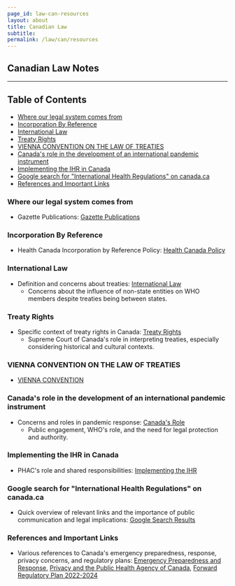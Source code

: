 ```yaml
---
page_id: law-can-resources
layout: about
title: Canadian Law
subtitle:
permalink: /law/can/resources
---
```


## Canadian Law Notes

---
## Table of Contents
<!-- #region -->

  - [Where our legal system comes from](#where-our-legal-system-comes-from)
  - [Incorporation By Reference](#incorporation-by-reference)
  - [International Law](#international-law)
  - [Treaty Rights](#treaty-rights)
  - [VIENNA CONVENTION ON THE LAW OF TREATIES](#vienna-convention-on-the-law-of-treaties)
  - [Canada's role in the development of an international pandemic instrument](#canadas-role-in-the-development-of-an-international-pandemic-instrument)
  - [Implementing the IHR in Canada](#implementing-the-ihr-in-canada)
  - [Google search for "International Health Regulations" on canada.ca](#google-search-for-international-health-regulations-on-canada.ca)
  - [References and Important Links](#references-and-important-links)
<!-- #endregion -->

### Where our legal system comes from

- Gazette Publications: [Gazette Publications](https://canadagazette.gc.ca/rp-pr/publications-eng.html)

### Incorporation By Reference
- Health Canada Incorporation by Reference Policy: [Health Canada Policy](https://www.canada.ca/en/health-canada/corporate/about-health-canada/legislation-guidelines/acts-regulations/incorporation-reference-policy.html)

### International Law
- Definition and concerns about treaties: [International Law](https://www.justice.gc.ca/eng/abt-apd/icg-gci/ihrl-didp/def.html)
  - Concerns about the influence of non-state entities on WHO members despite treaties being between states.

### Treaty Rights
- Specific context of treaty rights in Canada: [Treaty Rights](https://www.constitutionalstudies.ca/2021/09/treaty-rights-2/)
  - Supreme Court of Canada's role in interpreting treaties, especially considering historical and cultural contexts.

### VIENNA CONVENTION ON THE LAW OF TREATIES
- [VIENNA CONVENTION](https://www.treaty-accord.gc.ca/text-texte.aspx?id=104068)

### Canada's role in the development of an international pandemic instrument
- Concerns and roles in pandemic response: [Canada's Role](https://www.canada.ca/en/public-health/services/emergency-preparedness-response/canada-role-international-pandemic-instrument.html)
  - Public engagement, WHO's role, and the need for legal protection and authority.

### Implementing the IHR in Canada
- PHAC's role and shared responsibilities: [Implementing the IHR](https://www.canada.ca/en/public-health/services/emergency-preparedness-response/international-health-regulations.html)

### Google search for "International Health Regulations" on canada.ca
- Quick overview of relevant links and the importance of public communication and legal implications: [Google Search Results](https://www.google.com/search?q=site%3Acanada.ca+%22International+Health+Regulations%22)

### References and Important Links
- Various references to Canada's emergency preparedness, response, privacy concerns, and regulatory plans: [Emergency Preparedness and Response](https://www.canada.ca/en/public-health/services/emergency-preparedness-response.html), [Privacy and the Public Health Agency of Canada](https://www.canada.ca/en/public-health/corporate/mandate/about-agency/access-information-privacy/privacy.html), [Forward Regulatory Plan 2022-2024](https://www.canada.ca/en/public-health/corporate/mandate/about-agency/acts-regulations/forward-regulatory-plan/amendment-quarantine-regulations.html)
